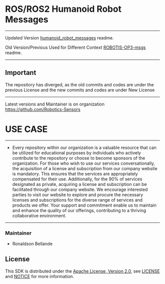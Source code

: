 # ROS/ROS2 Humanoid Robot Messages

--------------------------------------------------------------------------------------------------------
Updated Version [humanoid_robot_messages](https://github.com/Robotics-Sensors/humanoid_robot_messages) readme.

Old Version/Previous Used for Different Context [ROBOTIS-OP3-msgs](https://github.com/ROBOTIS-GIT/ROBOTIS-OP3-msgs) readme.

--------------------------------------------------------------------------------------------------------
## Important
The repository has diverged, as the old commits and codes are under the previous License and
the new commits and codes are under New License

--------------------------------------------------------------------------------------------------------
Latest versions and Maintainer is on organization https://github.com/Robotics-Sensors


# USE CASE
--------------------------------------------------------------------------------------------------------
* Every repository within our organization is a valuable resource that can be utilized for educational purposes by individuals who actively contribute to the repository or choose to become sponsors of the organization. For those who wish to use our services conversationally, the acquisition of a license and subscription from our company website is mandatory. This ensures that the services are appropriately compensated for their use. Additionally, for the 90% of services designated as private, acquiring a license and subscription can be facilitated through our company website. We encourage interested parties to visit our website to explore and procure the necessary licenses and subscriptions for the diverse range of services and products we offer. Your support and commitment enable us to maintain and enhance the quality of our offerings, contributing to a thriving collaborative environment.
--------------------------------------------------------------------------------------------------------

### Maintainer
* Ronaldson Bellande

## License
This SDK is distributed under the [Apache License, Version 2.0](https://www.apache.org/licenses/LICENSE-2.0), see [LICENSE](https://github.com/Robotics-Sensors/humanoid_robot_messages/blob/main/LICENSE) and [NOTICE](https://github.com/Robotics-Sensors/humanoid_robot_messages/blob/main/LICENSE) for more information.
